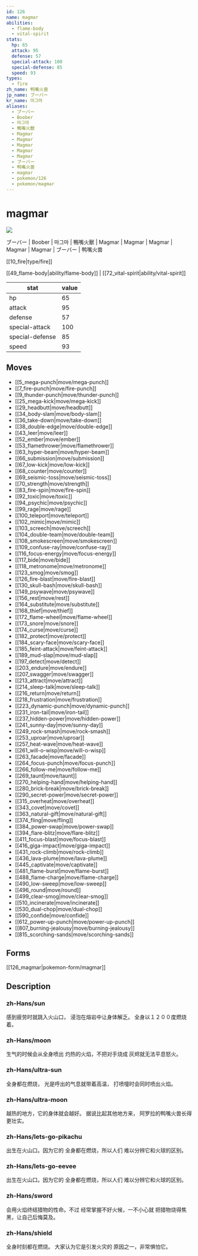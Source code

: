 ```yaml
---
id: 126
name: magmar
abilities:
  - flame-body
  - vital-spirit
stats:
  hp: 65
  attack: 95
  defense: 57
  special-attack: 100
  special-defense: 85
  speed: 93
types:
  - fire
zh_name: 鸭嘴火兽
jp_name: ブーバー
kr_name: 마그마
aliases:
  - ブーバー
  - Boober
  - 마그마
  - 鴨嘴火獸
  - Magmar
  - Magmar
  - Magmar
  - Magmar
  - Magmar
  - ブーバー
  - 鸭嘴火兽
  - magmar
  - pokemon/126
  - pokemon/magmar
---
```

# magmar

![](https://raw.githubusercontent.com/PokeAPI/sprites/master/sprites/pokemon/126.png)

ブーバー | Boober | 마그마 | 鴨嘴火獸 | Magmar | Magmar | Magmar | Magmar | Magmar | ブーバー | 鸭嘴火兽

[[10_fire|type/fire]]

[[49_flame-body|ability/flame-body]] | [[72_vital-spirit|ability/vital-spirit]]

|stat|value|
|---|---|
|hp|65|
|attack|95|
|defense|57|
|special-attack|100|
|special-defense|85|
|speed|93|


## Moves

- [[5_mega-punch|move/mega-punch]]
- [[7_fire-punch|move/fire-punch]]
- [[9_thunder-punch|move/thunder-punch]]
- [[25_mega-kick|move/mega-kick]]
- [[29_headbutt|move/headbutt]]
- [[34_body-slam|move/body-slam]]
- [[36_take-down|move/take-down]]
- [[38_double-edge|move/double-edge]]
- [[43_leer|move/leer]]
- [[52_ember|move/ember]]
- [[53_flamethrower|move/flamethrower]]
- [[63_hyper-beam|move/hyper-beam]]
- [[66_submission|move/submission]]
- [[67_low-kick|move/low-kick]]
- [[68_counter|move/counter]]
- [[69_seismic-toss|move/seismic-toss]]
- [[70_strength|move/strength]]
- [[83_fire-spin|move/fire-spin]]
- [[92_toxic|move/toxic]]
- [[94_psychic|move/psychic]]
- [[99_rage|move/rage]]
- [[100_teleport|move/teleport]]
- [[102_mimic|move/mimic]]
- [[103_screech|move/screech]]
- [[104_double-team|move/double-team]]
- [[108_smokescreen|move/smokescreen]]
- [[109_confuse-ray|move/confuse-ray]]
- [[116_focus-energy|move/focus-energy]]
- [[117_bide|move/bide]]
- [[118_metronome|move/metronome]]
- [[123_smog|move/smog]]
- [[126_fire-blast|move/fire-blast]]
- [[130_skull-bash|move/skull-bash]]
- [[149_psywave|move/psywave]]
- [[156_rest|move/rest]]
- [[164_substitute|move/substitute]]
- [[168_thief|move/thief]]
- [[172_flame-wheel|move/flame-wheel]]
- [[173_snore|move/snore]]
- [[174_curse|move/curse]]
- [[182_protect|move/protect]]
- [[184_scary-face|move/scary-face]]
- [[185_feint-attack|move/feint-attack]]
- [[189_mud-slap|move/mud-slap]]
- [[197_detect|move/detect]]
- [[203_endure|move/endure]]
- [[207_swagger|move/swagger]]
- [[213_attract|move/attract]]
- [[214_sleep-talk|move/sleep-talk]]
- [[216_return|move/return]]
- [[218_frustration|move/frustration]]
- [[223_dynamic-punch|move/dynamic-punch]]
- [[231_iron-tail|move/iron-tail]]
- [[237_hidden-power|move/hidden-power]]
- [[241_sunny-day|move/sunny-day]]
- [[249_rock-smash|move/rock-smash]]
- [[253_uproar|move/uproar]]
- [[257_heat-wave|move/heat-wave]]
- [[261_will-o-wisp|move/will-o-wisp]]
- [[263_facade|move/facade]]
- [[264_focus-punch|move/focus-punch]]
- [[266_follow-me|move/follow-me]]
- [[269_taunt|move/taunt]]
- [[270_helping-hand|move/helping-hand]]
- [[280_brick-break|move/brick-break]]
- [[290_secret-power|move/secret-power]]
- [[315_overheat|move/overheat]]
- [[343_covet|move/covet]]
- [[363_natural-gift|move/natural-gift]]
- [[374_fling|move/fling]]
- [[384_power-swap|move/power-swap]]
- [[394_flare-blitz|move/flare-blitz]]
- [[411_focus-blast|move/focus-blast]]
- [[416_giga-impact|move/giga-impact]]
- [[431_rock-climb|move/rock-climb]]
- [[436_lava-plume|move/lava-plume]]
- [[445_captivate|move/captivate]]
- [[481_flame-burst|move/flame-burst]]
- [[488_flame-charge|move/flame-charge]]
- [[490_low-sweep|move/low-sweep]]
- [[496_round|move/round]]
- [[499_clear-smog|move/clear-smog]]
- [[510_incinerate|move/incinerate]]
- [[530_dual-chop|move/dual-chop]]
- [[590_confide|move/confide]]
- [[612_power-up-punch|move/power-up-punch]]
- [[807_burning-jealousy|move/burning-jealousy]]
- [[815_scorching-sands|move/scorching-sands]]

## Forms



[[126_magmar|pokemon-form/magmar]]

## Description

### zh-Hans/sun

感到疲劳时就跳入火山口，
浸泡在熔岩中让身体解乏。
全身以１２００度燃烧着。

### zh-Hans/moon

生气的时候会从全身喷出
灼热的火焰，不把对手烧成
灰烬就无法平息怒火。

### zh-Hans/ultra-sun

全身都在燃烧，
光是呼出的气息就带着高温，
打喷嚏时会同时喷出火焰。

### zh-Hans/ultra-moon

越热的地方，它的身体就会越好。
据说比起其他地方来，
阿罗拉的鸭嘴火兽长得更壮实。

### zh-Hans/lets-go-pikachu

出生在火山口。因为它的
全身都在燃烧，所以人们
难以分辨它和火球的区别。

### zh-Hans/lets-go-eevee

出生在火山口。因为它的
全身都在燃烧，所以人们
难以分辨它和火球的区别。

### zh-Hans/sword

会用火焰终结猎物的性命。不过
经常掌握不好火候，一不小心就
把猎物烧得焦黑，让自己后悔莫及。

### zh-Hans/shield

全身时刻都在燃烧。
大家认为它是引发火灾的
原因之一，非常惧怕它。

